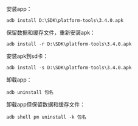安装app：

`adb install D:\SDK\platform-tools\3.4.0.apk`

保留数据和缓存文件，重新安装apk：

`adb install -r D:\SDK\platform-tools\3.4.0.apk`

安装apk到sd卡：

`adb install -s D:\SDK\platform-tools\3.4.0.apk`

卸载app：

`adb uninstall 包名`

卸载app但保留数据和缓存文件：

`adb shell pm uninstall -k 包名`